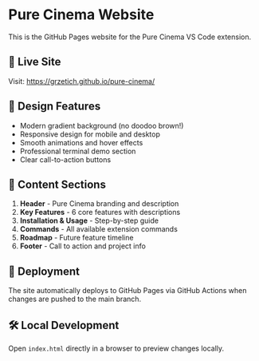 # Pure Cinema Website

This is the GitHub Pages website for the Pure Cinema VS Code extension.

## 🚀 Live Site
Visit: https://grzetich.github.io/pure-cinema/

## 🎨 Design Features
- Modern gradient background (no doodoo brown!)
- Responsive design for mobile and desktop
- Smooth animations and hover effects
- Professional terminal demo section
- Clear call-to-action buttons

## 📝 Content Sections
1. **Header** - Pure Cinema branding and description
2. **Key Features** - 6 core features with descriptions
3. **Installation & Usage** - Step-by-step guide
4. **Commands** - All available extension commands
5. **Roadmap** - Future feature timeline
6. **Footer** - Call to action and project info

## 🔄 Deployment
The site automatically deploys to GitHub Pages via GitHub Actions when changes are pushed to the main branch.

## 🛠️ Local Development
Open `index.html` directly in a browser to preview changes locally.